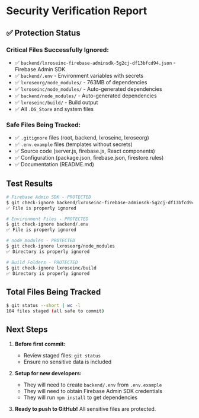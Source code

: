 # Security Verification Report

## ✅ Protection Status

### Critical Files Successfully Ignored:
- ✅ `backend/lxroseinc-firebase-adminsdk-5g2cj-df13bfcd94.json` - Firebase Admin SDK
- ✅ `backend/.env` - Environment variables with secrets
- ✅ `lxroseorg/node_modules/` - 763MB of dependencies
- ✅ `lxroseinc/node_modules/` - Auto-generated dependencies
- ✅ `backend/node_modules/` - Auto-generated dependencies
- ✅ `lxroseinc/build/` - Build output
- ✅ All `.DS_Store` and system files

### Safe Files Being Tracked:
- ✅ `.gitignore` files (root, backend, lxroseinc, lxroseorg)
- ✅ `.env.example` files (templates without secrets)
- ✅ Source code (server.js, firebase.js, React components)
- ✅ Configuration (package.json, firebase.json, firestore.rules)
- ✅ Documentation (README.md)

## Test Results

```bash
# Firebase Admin SDK - PROTECTED
$ git check-ignore backend/lxroseinc-firebase-adminsdk-5g2cj-df13bfcd94.json
✅ File is properly ignored

# Environment Files - PROTECTED  
$ git check-ignore backend/.env
✅ File is properly ignored

# node_modules - PROTECTED
$ git check-ignore lxroseorg/node_modules
✅ Directory is properly ignored

# Build Folders - PROTECTED
$ git check-ignore lxroseinc/build
✅ Directory is properly ignored
```

## Total Files Being Tracked

```bash
$ git status --short | wc -l
104 files staged (all safe to commit)
```

## Next Steps

1. **Before first commit:**
   - Review staged files: `git status`
   - Ensure no sensitive data is included

2. **Setup for new developers:**
   - They will need to create `backend/.env` from `.env.example`
   - They will need to obtain Firebase Admin SDK credentials
   - They will run `npm install` to get dependencies

3. **Ready to push to GitHub!**
   All sensitive files are protected.
